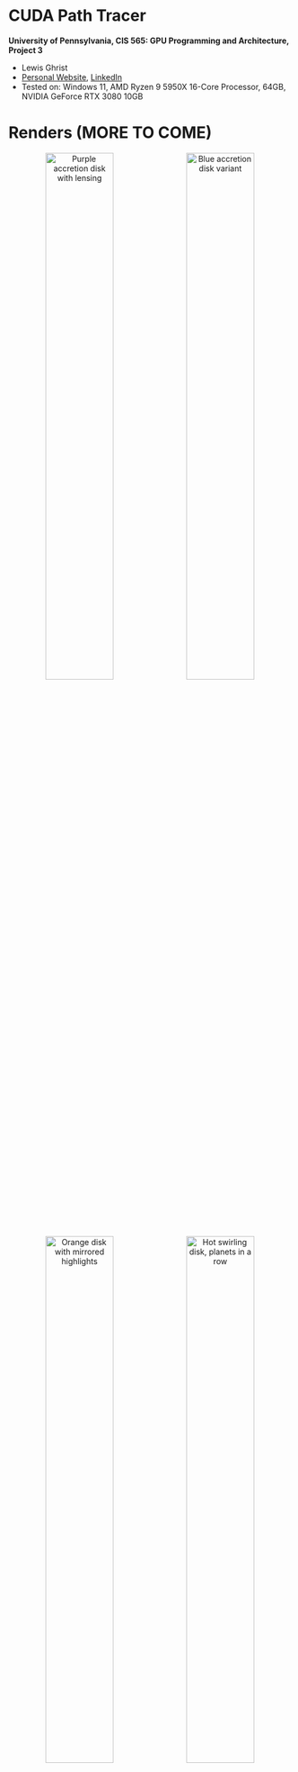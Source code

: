 CUDA Path Tracer
================

**University of Pennsylvania, CIS 565: GPU Programming and Architecture, Project 3**

* Lewis Ghrist
* [Personal Website](https://siwel-cg.github.io/siwel.cg_websiteV1/index.html#home), [LinkedIn](https://www.linkedin.com/in/lewis-ghrist-4b1b3728b/)
* Tested on: Windows 11, AMD Ryzen 9 5950X 16-Core Processor, 64GB, NVIDIA GeForce RTX 3080 10GB

# Renders (MORE TO COME)
<p align="center">
  <img src="IMAGES/blackhole_bvh_test.2025-10-05_02-39-31z.775samp.png" alt="Purple accretion disk with lensing" width="49%"/>
  <img src="IMAGES/blackhole_bvh_test.2025-10-05_02-25-49z.537samp.png" alt="Blue accretion disk variant" width="49%"/>
</p>
<p align="center">
  <img src="IMAGES/blackhole_mirrors.2025-10-05_13-27-25z.678samp.png" alt="Orange disk with mirrored highlights" width="49%"/>
  <img src="IMAGES/singleBH_V1.2025-10-05_17-56-29z.437samp.png" alt="Hot swirling disk, planets in a row" width="49%"/>
</p>
<p align="center">
  <img src="IMAGES/singleBH_V1.2025-10-05_17-53-17z.661samp.png" alt="Pastel disk, planets in a row" width="49%"/>
  <img src="IMAGES/singleBH_V1.2025-10-05_16-53-14z.97samp.png" alt="Magenta close-up with hand silhouette" width="49%"/>
</p>
<p align="center">
  <img src= "IMAGES/singleBH_V1.2025-10-04_03-03-55z.950samp.png" alt="Clean pink ring and lensing" width="60%"/>
</p>

# Overview

First, a quick introduction to **Path tracing**. Path tracing is a physically-based rendering technique that simulates light transport by tracing rays backward from the camera into the scene. Each ray bounces off surfaces, accumulating color and lighting information until it either hits a light source or is terminated. By averaging many randomly sampled paths per pixel, the algorithm converges to a photorealistic image with accurate global illumination, soft shadows, and complex light interactions.

### GPU Implementation

This path tracer uses a **wavefront architecture** optimized for GPU parallelism. Instead of assigning each thread a complete path (which would cause divergence as paths terminate at different times), each thread processes a single path segment-one bounce at a time. This allows for other optimizations such as stream compaction and material sorting, which I will explain later on. The general process of path tracing is:

1. Rays are cast from the camera with initial energy (throughput) of 1.0
2. All active rays are evaluated in parallel for their current bounce
3. Upon intersection, the ray's throughput is multiplied by the surface's BSDF response
4. Surviving rays continue to the next bounce iteration

This approach maintains high GPU occupancy by keeping threads synchronized at each bounce level, avoiding the warp divergence that would occur if different threads were at different depths in their paths.
For a deeper dive into path tracing, see [PBRT](https://www.pbr-book.org/3ed-2018/Light_Transport_I_Surface_Reflection/Path_Tracing) or [Ray Tracing in One Weekend](https://raytracing.github.io/).

---

In this project, various visual and performace improving features were implemented including:
### Core Rendering
- **Physically-Based Materials**: Diffuse and mirror BSDFs with stochastic roughness-based blending
- **Stochastic Anti-Aliasing**: Randomized subpixel sampling for smooth edges
- **Environment Mapping**: HDR skybox lighting with spherical coordinate sampling

### Advanced Effects
- **Black Hole Gravitational Lensing**: Physically accurate light bending with procedural accretion disk (see below)
- **Depth of Field**: Thin lens camera model with configurable focal distance and aperture size
- **Bloom Post-Processing**: Perceptual luminance-based glow for bright light sources

### Performance Optimizations
- **BVH Acceleration**: Custom bounding volume hierarchy for fast ray-mesh intersection
- **Stream Compaction**: Automatic culling of terminated ray paths to maintain GPU efficiency
- **Material Sorting**: Coherent BSDF evaluation through dynamic ray reordering

### Pipeline
- **Custom OBJ Loader**: Direct obj mesh import supporting positions and normals

# Featurs
## Black Hole Gravitational Lensing

Path tracing typically assumes light travels in perfectly straight lines-and for the most part, that's accurate. Even phenomena like refraction that *seem* to warp light are really just straight-line segments through different media. Black holes, however, are a dramatic exception. Their immense mass distorts spacetime itself, bending the paths of light rays in ways that can't be modeled with simple geometry.

This seemed like the perfect challenge for a path tracer.

### The Approach

The concept is straightforward: when a ray intersects the black hole's influence sphere, instead of tracing straight ahead, we simulate the ray's trajectory as it curves under gravitational acceleration toward the center-much like simulating a particle under Newtonian gravity (because fundamentally, that's what's happening to the photon).

During each integration step:
- If the ray passes within a minimum radius (the event horizon), it's absorbed-we zero out the path's energy, leaving the pixel black
- If it exceeds a maximum radius, it's escaped the gravitational field-we resume standard straight-line ray marching until the next scene intersection

Simple, right?

### The Physics

The challenge: *how strong is the gravitational pull?* I'm not a physicist, and general relativity is... complicated. Fortunately, much smarter people have done the heavy lifting. The implementation is based on [this excellent article](https://rantonels.github.io/starless/) by rantonels, which derives a surprisingly elegant formula for the acceleration experienced by light near a Schwarzschild (non-rotating, uncharged) black hole.

With this acceleration equation in hand, I implemented an RK4 integrator for numerical stability and efficiency. The result: light rays that genuinely curve through spacetime around our black hole sphere.
<p align="center">
  <a href="IMAGES/LightWarpSolo_V1.png">
    <img src="IMAGES/LightWarpSolo_V1.png" alt="Black hole gravitational lensing" width="600" />
  </a>
</p>

### Accretion Disk
As you can see from the renders above, there is a bit more to a black hole than just light bending. Real black holes (at least the ones we can see) have this disk of glowing gass and debris spiraling around and into it. This glowing disk is what makes the gravitational lensing visible: light from the back of the disk bends over and around the black hole, creating the iconic "halo" effect. Simulating actual clouds of volumes would be another level of complexity I neither had the time nor the need to do. Instead, we can get a somewhat convincing result by faking this disk with a noise. If our stepped ray passes through the accretion disk plane, we can use that position to sample a noise and shade the ray accordingly.

<p align="center">
  <a href="IMAGES/BlackHoleSolo_V1.png">
    <img src="IMAGES/BlackHoleSolo_V1.png" alt="Black hole gravitational lensing" width="600" />
  </a>
</p>

### Implementation
So how does this all fit into our path tracer setup? As mentioned, I reuse the sphere intersection setup I had and treat the black hole as a material with a few key parameters: an RGB color channel, emittance, inner radius (event horizon), and outer radius (influence boundary). When a ray hits an object with this material, instead of performing standard BSDF evaluation, we hand it off to a specialized `blackHoleRay()` function that handles the curved spacetime integration.

Starting from the intersection point, we initialize the ray's position relative to the black hole center and march it forward using RK4 integration. At each step, we update both position and velocity based on the gravitational acceleration formula from the Schwarzschild metric:

$$\mathbf{a} = \frac{-3Mh^2}{|\mathbf{r}|^5} \mathbf{r} \cdot w$$

Where $M$ is the black hole mass, $h^2$ is the squared angular momentum (impact parameter), and $w$ is a windowing function that smoothly attenuates the force near the boundaries. The time step adapts based on the local curvature-smaller steps near the event horizon, larger steps farther out.

**Termination Conditions:**

During integration, we check for three outcomes:

1. **Event Horizon Capture**: Rays that get too close to the center zero out throughput and terminate.
2. **Accretion Disk Intersection**: Rays that cross the equatorial plane within disk bounds sample the noise function for emission (see below).
3. **Escape**: Rays that exit the outer radius moving outward return to normal path tracing.

**Accretion Disk Sampling:**

After each step our ray inside the gravitation field takes, I check if it passes our accretion disk's plane. If so, I find where between the current position and the last position it crosses this plane. Using that 2D coordinate, I sample a simple perlin noise function and then swirl the result based on the radius from the center very similarly to the technique I used in this past black hole project: [black hole shader work](https://siwel-cg.github.io/siwel.cg_websiteV1/projects/BlackHole.html). This gives the spiralling look without having to incorperate any actual motion into the black hole math. This noise is combined with a fall off of the radius to get a final value which I use to stochastically determine if a ray should stop and apply the emmited color to the path or continue going, passing through the accretion disk. This stochastic approach means some rays pass through the disk while others are absorbed, naturally creating the wispy, turbulent appearance of the accretion material. Although slightly ineficient, since to get a smooth, converged opacity you need to trace many rays, with this wavefront setup, this was the only way I could think of to do any sort of partial alpha effect. 

The best part about doing an accretion disk procedurally is that it is really easy to control the final visual output of the black hole. By varying some paramters in the noise functions, I can get different swirl intensities and densities of the disk. The nice thing about this approach is its modularity. From the path tracer's perspective, hitting a black hole is just another material evaluation, it updates the ray state and returns. Rays that escape continue bouncing through the scene normally, allowing the black hole to seamlessly composite with standard geometry and materials.

**A Quick Note On Efficency**

I will have more details and FPS analysis later on, but it should be intuitive that marching along a path is significantly slower than a simple mirror or diffuse bouce computation. This means that the treads for paths going through the black hole take longer than the threads who don't. At each wavefront iteration we need to sync up all the threads which means those quicker threads will have to wait. One optimization that helps with this is sorting by material type and making them contiguous in meory (this is part of the reason why I implemented this black holes as a material). I didn't really implement any other GPU specific optimizations for this, but one could be doing stream compaction for substep of our walk, similar to what we do for the actuall path segments. Even though, particularly for open scenes, the light distortion basically was real time, in close scenes where many paths bounce in and out of the black hole multiple times, it can have a significant performance impact. Most of my scenes and testing involved just 1 or 2 black holes, but if you have a scene with many, the same problem could occure. Using RK4 and updating time steps certainly does help with efficency, but future work could be done to take advantage of the parallel architecture even more for better results. 

# Visual Improvements
Besides this flashy black hole shader, I implemented a few other featurs which help to enhanse the effect of the black hole or overall just allows for more interesting visuals. The first being Bloom.

### Bloom
Bloom is a post process effect which adds an artificial glow to parts of the image which pass a certain birightness threshold. We naturally get this effect due to light bouncing around in our eye, but in a simulated world without an actual participating media for the light rays to travel to, this effect doesn't happen. But we can fake it in post. After the full image calculation has be run and we average the light values for all the rays of an iteration, we then do pass on each pixel and determine if it passes this light threshold, keeping only the ones that pass. From there, to get the glow effect, we blur this light filter using a Gaussian blur. In my implementation I used a 21x21 kernel, but the strength of the blur can be adjusted as needed. This blurred pass is then added back to our original image, giving it an angelic glowing effect. Particularly for the black hole, this makes quite the difference:

<p align="center">
  <img src="IMAGES/singleBH_V1.2025-10-04_03-01-39z.593samp.png" alt="No Bloom" width="45%" />
  <img src="IMAGES/singleBH_V1.2025-10-04_03-03-55z.950samp.png" alt="Bloom" width="45%" />
</p>

### Environment Mapping

To light scenes with realistic outdoor lighting, as well as test my black hole distortin, I implemented HDR environment map support. An environment map is essentially an image wrapped around the scene at infinite distance, providing both illumination and background imagery. When a ray fails to intersect any geometry in the scene, rather than returning black, we sample the environment map based on the ray's direction. The ray direction (a 3D vector) is converted to spherical coordinates theta (azimuthal angle) and phi (polar angle) which map to UV coordinates on the environment texture:

$$u = \frac{1}{2} + \frac{\arctan2(d_z, d_x)}{2\pi}, \quad v = \frac{1}{2} - \frac{\arcsin(d_y)}{\pi}$$

Where $\mathbf{d}$ is the normalized ray direction. This spherical mapping allows a 2D image to represent all possible incoming light directions.

The environment map integrates naturally into the path tracing pipeline: it's simply another potential light source. Rays accumulate color from environment lighting just like they would from any emissive surface, and the map's contribution is weighted by the path's current throughput.

<p align="center">
  <img src="IMAGES/compaction_test.2025-09-23_14-55-01z.5000samp.png" alt="No Environment Map" width="45%" />
  <img src="IMAGES/compaction_test.2025-09-26_14-23-01z.3240samp.png" alt="Environment Map" width="45%" />
</p>

### Thin Lense Depth Of Field

Real cameras have finite apertures, creating a depth of field effect where objects at the focal distance appear sharp while objects closer or farther away become progressively blurred. I implemented this using a thin lens camera model. Unlike a pinhole camera where every ray passes through a single point (keeping everything in perfect focus), a thin lens has an aperture with non-zero radius. Rays originating from different points on the lens converge at the focal plane but diverge elsewhere, creating blur.

<p align="center">
  <a href="IMAGES/Thin_Lens.png">
    <img src="IMAGES/Thin_Lens.png" alt="Thin Lense" width="600" />
  </a>
</p>

The implementation samples random points on the circular lens aperture using concentric disk sampling, then adjusts each ray's direction so it passes through the same point on the focal plane that the original ray (from the lens center) would have hit. Over many frames, rays from different lens positions average together points at the focal distance receive consistent samples and appear sharp, while points at other depths receive divergent samples, creating blur proportional to their distance from the focal plane. The effect is controlled by two parameters: lens radius (aperture size, where larger means stronger blur) and focal distance (which depth appears sharp).

<p align="center">
  <img src="IMAGES/dof_comparison.2025-10-08_00-13-16z.5000samp.png" alt="Focus on foreground" width="45%" />
  <img src="IMAGES/dof_comparison.2025-10-08_00-10-07z.5000samp.png" alt="Focus on middle ground" width="45%" />
</p>

### Stochastic Anti-Aliasing

Similarly to how we scattered ray origins across the lens aperture to achieve depth of field, we can apply the same stochastic sampling principle to eliminate aliasing. Instead of casting rays through the exact center of each pixel, we jitter the ray origin randomly within the pixel's area. Without this, rendered images suffer from jagged edges where object boundaries don't align perfectly with pixel centers causing a "staircase" like artifact. Each frame uses a different random offset within the pixel, so over many iterations the samples average across the entire pixel area. Edges that partially cover a pixel receive proportionally mixed colors, naturally producing the correct blended color. This approach requires no special edge detection or additional samples per frame, unlike what you would need for a rasterize. The anti-aliasing emerges automatically from the same Monte Carlo integration that drives the path tracing itself.


# Performance Improvements

Path tracing is computationally expensive, and even with the parallel power of a GPU, without good thread utilization, performence can still be slow. Several optimizations were crucial to achieving interactive frame rates. The first and most important one was a Bounding Volume Heiarchy (BVH) which allowed for OBJ mesh loading.

### BVH and OBJs
The goal of BVH is to reducce the number of intersection tests you need to do for a ray. In a niave path tracer implementation, for each ray, you check every single object in your scene to see if the ray hits that object. For anything more complicated than a few simple pieces of geometry, this takes forever. In order to do any type of custom mesh loading, BVH or some other type of acceleration structure was crucial. 

A BVH solves the intersection scaling problem by organizing geometry into a tree of nested bounding boxes. The key insight is that if a ray doesn't hit a bounding box, it can't possibly hit any of the geometry inside that box, allowing us to skip entire branches of the tree and taking our intersection test time from $O(N)$ to $O(log(N))$. First, the hierarchy is built recursively on the CPU. For agiven node, we compute the overall bounding box of that node, the partition each internal piece of geometry based on its centroid and the midpoint of the longest axis of our bounding box. This creates two sets of geometry, one on the "left" of the midpoint and one on the "right". These then go on to become their own nodes and so on until we reach a minimum size limit and we get a leaf node.

Before we build this BVH tree, we first need to load in our OBJ triangle meshes into our geometry array. For simplicity, I used the [tinyobjloader](https://github.com/tinyobjloader/tinyobjloader/tree/release) library which automatically handles reading in an OBJ and converting it into triangle positions and normals with the correct indices. With these triangles I precompute the centroid positions, and finally store the actual geometry into the goemetry array. After which, we build our BVH tree.

This tree is then sent to the GPU via a linearized tree structure rather than pointer-based nodes. Nodes are stored in a flat array with children accessed via index offsets and geometry stored as start and end indices in our Geometry array. This provides better cache coherence on the GPU, where pointer chasing is expensive. During rendering, ray-BVH intersection uses a stack-based traversal. Starting at the root, we test the ray against the node's AABB. If it misses, we pop back up the tree. If it hits and the node is internal, we push both children onto the stack. If it hits a leaf node, we test against all triangles in that leaf. The closest intersection found across all tested triangles is returned. This allows rays to skip vast portions of the scene transforming render times for complext models from minutes per frame to interactive rates.

<p align="center">
  <img src="IMAGES/bvh_stress_test.2025-10-08_01-15-18z.1560samp.png" alt="Simple BVH scene" width="45%" />
  <img src="IMAGES/bvh_stress_test.2025-10-08_01-25-28z.580samp.png" alt="OBJ BVH scene" width="45%" />
</p>

### Stream Compaction
As I have mentioned a few times now, one area for optimization is in culling "dead" rays so that we don't use threads to calculate nothing. For this, we can use stream compaction. Stream compaction is a parallel way of doing a linear search through an array and removing unwanted elements while shifting all the other elements downwards so they are continuous in the array. We can take advantage of this algorithm to efficiently remove these useless path segments each bounce. For this, I use `thrust::partition` to separate paths into two groups: those still alive (`remainingBounces > 0`) and those that have finished. The partition operation is stable and efficient, rearranging the path array in-place so all active paths are packed at the front. We then update the path count to reflect only the active paths, and subsequent bounces operate on this smaller buffer. For a closed scene with only a few lights, this will have a minimum effect. However, the real advantage comes when you have a very open scene. Since many of the rays will go of into empty space and terminate just after the first bounce, at each iteration, many of our rays will beocme usless. By dynamically culling them, we can drastically reduce the amount of wasted kernel calls resulting in much faster renders. 

### Material Sorting
The last bit of optimization we can do, is sorting the path segments based on the materials they hit. What we want is for each warp to execute the same instructions coherently. When paths hit different material types and evaluate different BSDFs, they diverge and some threads execute, for example, diffuse shading code while others execute specular reflections, This warp divergence forces the GPU to serialize execution, dramatically reducing throughput. Particularly, as I mentioned, for my black hole ray stepping material. Material sorting addresses this by reordering paths before shading so that rays hitting the same material type are grouped together. I use `thrust::sort_by_key` with the material ID as the key and the path segment as the value. After sorting, all paths evaluating diffuse materials execute consecutively, followed by all specular paths, then black hole paths, and so on. Threads within each warp now execute the same BSDF code path, eliminating divergence and improving memory access coherence since similar materials often have similar memory layouts.

# Performance Analysis
### Stream Compaction
As mentioned, stream compaction can significantly impact render performance particularly on very open scenes. As such, I compared the average frame rate over on both open and closed scenes with minimal objects in them and with a bounce limit of 24. The data shows this improvement with the stream compaction having a marginal increase in FPS for the close scene, and a much larger increase for the open scene. 

<p align="center">
  <img src="IMAGES/StreamCompactGraph_V1.png" alt="Stream Compaction 1" width="600" />
</p>

### BVH 
BVH is what made object loading possible. Even though for small scenes, the overhead of constructing the tree is not worth it, as I found for my implementation, for anything over about 200 objects, is not even viable. For the larger models, the render would instantly crash on the first iteration of bounces. Again, across various scenes with differing numbers of objects, I took the average FPS over a 30 second window. The scenes were partially open, so stream compaction had some effect, however the majority of the "heavy lifting" was done by the BVH.

<p align="center">
  <img src="IMAGES/BVH Graph.png" alt="Stream Compaction 1" width="600" />
</p>

### Material Sorting
Although in some cases, sorting the segments based on terial would help reduce warp divergence and speed up render times, I found that my scenes never had enough materials to make this worth while. In fact, across all my scenes, there was a consistent drop in performance when I did sort the paths. My focus for this path tracer wasn't a vast amount of nice PBR materials with many different effects so although I implemented it as a future optimization for when I do increase the number of material types, for now, I found its more harmful than helpful. 

# Bloopers
These are just some wild renderes I got while trying to implement some of these features.
<p align="center">
  <img src="IMAGES/cornell.2025-10-03_20-11-58z.634samp.png" alt="Blooper 1" width="600" />
</p>

<p align="center">
  <img src="IMAGES/cornell.2025-10-03_20-22-33z.363samp.png" alt="Blooper 2" width="600" />
</p>

<p align="center">
  <img src="IMAGES/cornell.2025-10-04_00-38-55z.35samp.png" alt="BLOOMper 3" width="600" />
</p>

<p align="center">
  <img src="IMAGES/singleBH_V1.2025-10-03_01-23-23z.164samp.png" alt="BLOOMper 3" width="600" />
</p>

# References
- https://henrikdahlberg.github.io/2016/08/23/stream-compaction.html
- https://nvidia.github.io/cccl/thrust/api/group__stream__compaction_1gaf01d45b30fecba794afae065d625f94f.html
- https://jacco.ompf2.com/2022/04/13/how-to-build-a-bvh-part-1-basics/
- http://spiro.fisica.unipd.it/~antonell/schwarzschild/
- https://rantonels.github.io/starless/
- https://web.mit.edu/10.001/Web/Course_Notes/Differential_Equations_Notes/node5.html
- https://blog.seanholloway.com/2022/03/13/visualizing-black-holes-with-general-relativistic-ray-tracing/
- https://learnopengl.com/Advanced-Lighting/Bloom
- https://github.com/tinyobjloader/tinyobjloader/tree/release
- https://free3d.com/3d-model/hand-v3--902450.html
- https://www.spacespheremaps.com/hdr-spheremaps/
- https://pbr-book.org/3ed-2018/Camera_Models/Realistic_Cameras